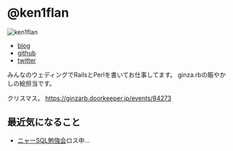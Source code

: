 # @ken1flan

![ken1flan](https://gravatar.com/avatar/6d5dbb7f4489227b5e85860f37bceb52?s=120)

- [blog](https://www.tumblr.com/blog/ken1flan)
- [github](https://github.com/ken1flan)
- [twitter](https://twitter.com/ken1flan)

みんなのウェディングでRailsとPerlを書いてお仕事してます。
ginza.rbの賑やかしの絵担当です。

クリスマス。
https://ginzarb.doorkeeper.jp/events/84273

## 最近気になること
- [ニャーSQL勉強会](https://www.slideshare.net/ken1flan/qlsql)ロス中…
